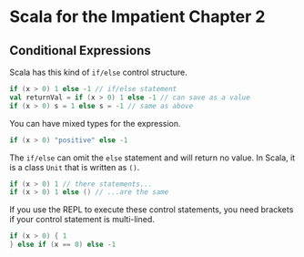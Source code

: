 # Scala for the Impatient Chapter 2

## Conditional Expressions

Scala has this kind of `if/else` control structure.

```Scala
if (x > 0) 1 else -1 // if/else statement
val returnVal = if (x > 0) 1 else -1 // can save as a value
if (x > 0) s = 1 else s = -1 // same as above
```

You can have mixed types for the expression.

```Scala
if (x > 0) "positive" else -1
```

The `if/else` can omit the `else` statement and will return no value. In Scala,
it is a class `Unit` that is written as `()`. 

```Scala
if (x > 0) 1 // there statements...
if (x > 0) 1 else () // ...are the same
```

If you use the REPL to execute these control statements, you need brackets if
your control statement is multi-lined.

```Scala
if (x > 0) { 1
} else if (x == 0) else -1
```
